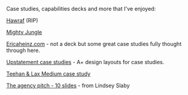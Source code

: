---
---

Case studies, capabilities decks and more that I've enjoyed:

[Hawraf](https://docs.google.com/presentation/d/1CbfwxC3cCOvZ6ayBH0sK19dfrVXQuEvgqt-mg5-d_Mk/edit#slide=id.g330def5829_0_0) (RIP)

[Mighty Jungle](https://docs.google.com/presentation/d/15dK-oRMr6KFy4YiWH51NPhPrld3v906AndndQgc5QVw/edit?usp=sharing)

[Ericaheinz.com](http://ericaheinz.com/work/) - not a deck but some great case studies fully thought through here.

[Upstatement case studies](https://www.upstatement.com/work/) - A+ design layouts for case studies.

[Teehan & Lax Medium case study](https://www.teehanlax.com/story/medium/)

[The agency pitch - 10 slides](https://medium.com/@lasslaby/the-agency-pitch-10-slides-for-2016-d767c4b693b9) - from Lindsey Slaby